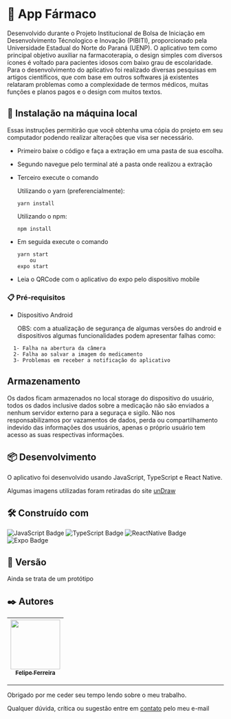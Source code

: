 # 🔗 App Fármaco

Desenvolvido durante o Projeto Institucional de Bolsa de Iniciação em Desenvolvimento Técnologico e Inovação (PIBITI), 
proporcionado pela Universidade Estadual do Norte do Paraná (UENP). O aplicativo tem como principal objetivo auxiliar
na farmacoterapia, o design simples com diversos ícones é voltado para pacientes idosos com baixo grau de escolaridade.
Para o desenvolvimento do aplicativo foi realizado diversas pesquisas em artigos científicos, que com base em outros softwares já existentes
relataram problemas como a complexidade de termos médicos, muitas funções e planos pagos e o design com muitos textos.

## 🚀 Instalação na máquina local

Essas instruções permitirão que você obtenha uma cópia do projeto em seu computador podendo realizar alterações que visa ser necessário.

  - Primeiro baixe o código e faça a extração em uma pasta de sua escolha.
  - Segundo navegue pelo terminal até a pasta onde realizou a extração
  - Terceiro execute o comando
  
     Utilizando o yarn (preferencialmente):
     
        yarn install
      
     Utilizando o npm:
     
        npm install
        
  - Em seguida execute o comando
        
        yarn start
            ou
        expo start
        
  - Leia o QRCode com o aplicativo do expo pelo dispositivo mobile

### 📋 Pré-requisitos

  - Dispositivo Android
    
    OBS: com a atualização de segurança de algumas versões do android e dispositivos algumas funcionalidades podem apresentar falhas como:
```
  1- Falha na abertura da câmera
  2- Falha ao salvar a imagem do medicamento
  3- Problemas em receber a notificação do aplicativo
```

## Armazenamento

Os dados ficam armazenados no local storage do dispositivo do usuário, todos os dados inclusive dados sobre a medicação não
são enviados a nenhum servidor externo para a seguraça e sigilo. Não nos responsabilizamos por vazamentos de dados,
perda ou compartilhamento indevido das informações dos usuários, apenas o próprio usuário tem acesso as suas respectivas informações.

## 📦 Desenvolvimento

O aplicativo foi desenvolvido usando JavaScript, TypeScript e React Native.

Algumas imagens utilizadas foram retiradas do site <a href="https://undraw.co/illustrations" >unDraw</a>

## 🛠️ Construído com

![JavaScript Badge](https://img.shields.io/badge/JavaScript-F7DF1E?style=for-the-badge&logo=javascript&logoColor=black)
![TypeScript Badge](https://img.shields.io/badge/TypeScript-007ACC?style=for-the-badge&logo=typescript&logoColor=white)
![ReactNative Badge](https://img.shields.io/badge/React_Native-20232A?style=for-the-badge&logo=react&logoColor=61DAFB)
![Expo Badge](https://img.shields.io/badge/Expo-007ACC?style=for-the-badge&logo=react&logoColor=white)

## 📌 Versão

Ainda se trata de um protótipo

## ✒️ Autores

[<img src="https://avatars.githubusercontent.com/u/48157305?v=4" width=115 > <br> <sub> Felipe Ferreira </sub>](https://github.com/FelipeFerreiraDev) |
| :---: |  

---
Obrigado por me ceder seu tempo lendo sobre o meu trabalho.

Qualquer dúvida, crítica ou sugestão entre em <a href="mailto:felipeferreira.sp.dev@gmail.com/">contato</a> pelo meu e-mail